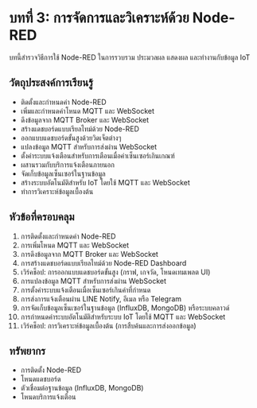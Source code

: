 # บทที่ 3: การจัดการและวิเคราะห์ด้วย Node-RED

บทนี้สำรวจวิธีการใช้ Node-RED ในการรวบรวม ประมวลผล แสดงผล และทำงานกับข้อมูล IoT

## วัตถุประสงค์การเรียนรู้

- ติดตั้งและกำหนดค่า Node-RED
- เพิ่มและกำหนดค่าโหนด MQTT และ WebSocket
- ดึงข้อมูลจาก MQTT Broker และ WebSocket
- สร้างแดชบอร์ดแบบเรียลไทม์ด้วย Node-RED
- ออกแบบแดชบอร์ดขั้นสูงด้วยวิดเจ็ตต่างๆ
- แปลงข้อมูล MQTT สำหรับการส่งผ่าน WebSocket
- ตั้งค่าระบบแจ้งเตือนสำหรับการเตือนเมื่อค่าเซ็นเซอร์เกินเกณฑ์
- ผสานรวมกับบริการแจ้งเตือนภายนอก
- จัดเก็บข้อมูลเซ็นเซอร์ในฐานข้อมูล
- สร้างระบบอัตโนมัติสำหรับ IoT โดยใช้ MQTT และ WebSocket
- ทำการวิเคราะห์ข้อมูลเบื้องต้น

## หัวข้อที่ครอบคลุม

1. การติดตั้งและกำหนดค่า Node-RED
2. การเพิ่มโหนด MQTT และ WebSocket
3. การดึงข้อมูลจาก MQTT Broker และ WebSocket
4. การสร้างแดชบอร์ดแบบเรียลไทม์ด้วย Node-RED Dashboard
5. เวิร์คช็อป: การออกแบบแดชบอร์ดขั้นสูง (กราฟ, เกจวัด, โหนดเทมเพลต UI)
6. การแปลงข้อมูล MQTT สำหรับการส่งผ่าน WebSocket
7. การตั้งค่าระบบแจ้งเตือนเมื่อเซ็นเซอร์เกินค่าที่กำหนด
8. การส่งการแจ้งเตือนผ่าน LINE Notify, อีเมล หรือ Telegram
9. การจัดเก็บข้อมูลเซ็นเซอร์ในฐานข้อมูล (InfluxDB, MongoDB) หรือระบบคลาวด์
10. การกำหนดค่าระบบอัตโนมัติสำหรับระบบ IoT โดยใช้ MQTT และ WebSocket
11. เวิร์คช็อป: การวิเคราะห์ข้อมูลเบื้องต้น (การสืบค้นและการส่งออกข้อมูล)

## ทรัพยากร

- การติดตั้ง Node-RED
- โหนดแดชบอร์ด
- ตัวเชื่อมต่อฐานข้อมูล (InfluxDB, MongoDB)
- โหนดบริการแจ้งเตือน

